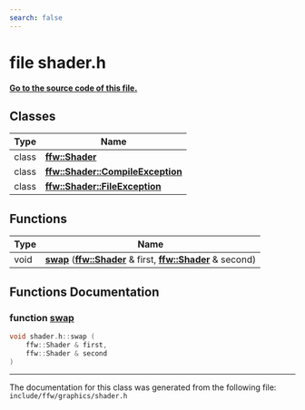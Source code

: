 ```yaml
---
search: false
---
```


# file shader.h

**[Go to the source code of this file.](shader_8h_source.md)**
## Classes

|Type|Name|
|-----|-----|
|class|[**ffw::Shader**](classffw_1_1_shader.md)|
|class|[**ffw::Shader::CompileException**](classffw_1_1_shader_1_1_compile_exception.md)|
|class|[**ffw::Shader::FileException**](classffw_1_1_shader_1_1_file_exception.md)|


## Functions

|Type|Name|
|-----|-----|
|void|[**swap**](shader_8h.md#1a860b3c98b0e9db5a37d56cfa38dc2865) (**[ffw::Shader](classffw_1_1_shader.md)** & first, **[ffw::Shader](classffw_1_1_shader.md)** & second) |


## Functions Documentation

### function <a id="1a860b3c98b0e9db5a37d56cfa38dc2865" href="#1a860b3c98b0e9db5a37d56cfa38dc2865">swap</a>

```cpp
void shader.h::swap (
    ffw::Shader & first,
    ffw::Shader & second
)
```





----------------------------------------
The documentation for this class was generated from the following file: `include/ffw/graphics/shader.h`
